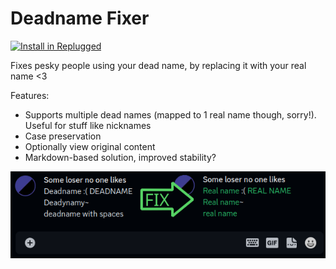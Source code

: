 # Deadname Fixer

[![Install in Replugged](https://img.shields.io/badge/-Install%20in%20Replugged-blue?style=for-the-badge&logo=none)](https://replugged.dev/install?identifier=eu.shadygoat.DeadnameFixer)

Fixes pesky people using your dead name, by replacing it with your real name <3

Features:

- Supports multiple dead names (mapped to 1 real name though, sorry!). Useful for stuff like nicknames
- Case preservation
- Optionally view original content
- Markdown-based solution, improved stability?

![](cover.png)
